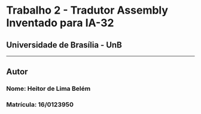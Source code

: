 # Trabalho 2 - Tradutor Assembly Inventado para IA-32
## Universidade de Brasília - UnB
---
## Autor
### Nome: Heitor de Lima Belém
### Matrícula: 16/0123950


    
